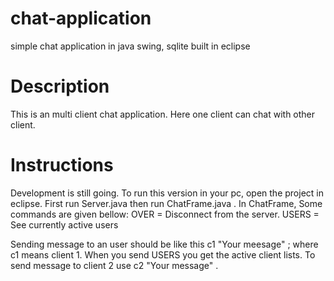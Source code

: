 # chat-application
simple chat application in java swing, sqlite built in eclipse


# Description
This is an multi client chat application. Here one client can chat with other client.

# Instructions
Development is still going. To run this version in your pc, open the project in eclipse. First run Server.java then run ChatFrame.java . In ChatFrame, Some commands are given bellow:
OVER = Disconnect from the server.
USERS = See currently active users

Sending message to an user should be like this
c1 "Your meesage" ; where c1 means client 1. When you send USERS you get the active client lists. To send message to client 2 use
c2 "Your message" .
